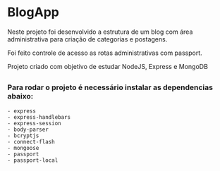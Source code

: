 # BlogApp

Neste projeto foi desenvolvido a estrutura de um blog com área administrativa para criação de categorias e postagens.

Foi feito controle de acesso as rotas administrativas com passport.

Projeto criado com objetivo de estudar NodeJS, Express e MongoDB

##

### Para rodar o projeto é necessário instalar as dependencias abaixo:

    - express
    - express-handlebars
    - express-session
    - body-parser
    - bcryptjs
    - connect-flash
    - mongoose
    - passport
    - passport-local
